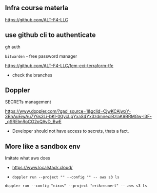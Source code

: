 ## Infra course materla 
https://github.com/ALT-F4-LLC

## use github cli to authenticate 

gh auth 


`bitwarden` - free password manager

https://github.com/ALT-F4-LLC/fem-eci-terraform-tfe

- check the branches 

## Doppler

SECRETs management

https://www.doppler.com/?gad_source=1&gclid=CjwKCAjwxY-3BhAuEiwAu7Y6s3Li-bKl-0GycLgYxaS4Yx3zdmneciBzlaK9BRMGw-I3F-_qSREImRoCO2oQAvD_BwE

- Developer should not have access to secrets, thats a fact.

## More like a sandbox env

Imitate what aws does

- https://www.localstack.cloud/

- `doppler run --project "" --config "" -- aws s3 ls `

`doppler run --config "nixos" --project "erikreunert" -- aws s3 ls`
